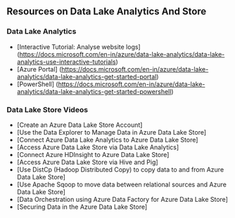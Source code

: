 ## Resources on Data Lake Analytics And Store

### Data Lake Analytics

* [Interactive Tutorial: Analyse website logs] (https://docs.microsoft.com/en-in/azure/data-lake-analytics/data-lake-analytics-use-interactive-tutorials)
* [Azure Portal] (https://docs.microsoft.com/en-in/azure/data-lake-analytics/data-lake-analytics-get-started-portal)
* [PowerShell] (https://docs.microsoft.com/en-in/azure/data-lake-analytics/data-lake-analytics-get-started-powershell)

### Data Lake Store Videos
* [Create an Azure Data Lake Store Account]
* [Use the Data Explorer to Manage Data in Azure Data Lake Store]
* [Connect Azure Data Lake Analytics to Azure Data Lake Store]
* [Access Azure Data Lake Store via Data Lake Analytics]
* [Connect Azure HDInsight to Azure Data Lake Store]
* [Access Azure Data Lake Store via Hive and Pig]
* [Use DistCp (Hadoop Distributed Copy) to copy data to and from Azure Data Lake Store]
* [Use Apache Sqoop to move data between relational sources and Azure Data Lake Store]
* [Data Orchestration using Azure Data Factory for Azure Data Lake Store]
* [Securing Data in the Azure Data Lake Store]
